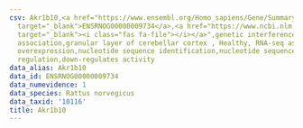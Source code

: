 ```yaml
---
csv: Akr1b10,<a href="https://www.ensembl.org/Homo_sapiens/Gene/Summary?db=core;g=ENSRNOG00000009734"
  target="_blank">ENSRNOG00000009734</a>,<a href="https://www.ncbi.nlm.nih.gov/pubmed/30467350"
  target="_blank"><i class="fas fa-file"></i></a>",genetic interference,functional
  association,granular layer of cerebellar cortex , Healthy, RNA-seq assay, hsf-1
  overexpression,nucleotide sequence identification,nucleotide sequence identification,transcriptional
  regulation,down-regulates activity
data_alias: Akr1b10
data_id: ENSRNOG00000009734
data_numevidence: 1
data_species: Rattus norvegicus
data_taxid: '10116'
title: Akr1b10
---
```

